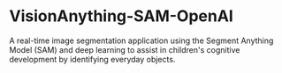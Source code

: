 # VisionAnything-SAM-OpenAI
A real-time image segmentation application using the Segment Anything Model (SAM) and deep learning to assist in children's cognitive development by identifying everyday objects.
